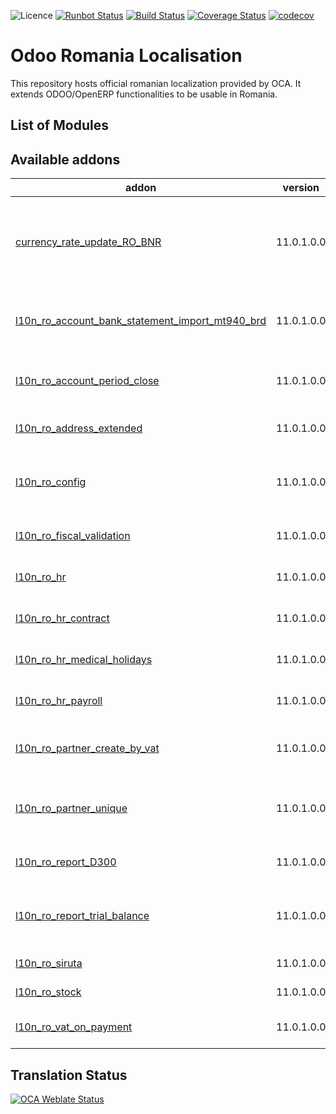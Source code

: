 ![Licence](https://img.shields.io/badge/licence-AGPL--3-blue.svg)
[![Runbot Status](https://runbot.odoo-community.org/runbot/badge/flat/177/11.0.svg)](https://runbot.odoo-community.org/runbot/repo/github-com-oca-l10n-romania-177)
[![Build Status](https://travis-ci.org/OCA/l10n-romania.svg?branch=11.0)](https://travis-ci.org/OCA/l10n-romania)
[![Coverage Status](https://coveralls.io/repos/github/OCA/l10n-romania/badge.svg?branch=11.0)](https://coveralls.io/github/OCA/l10n-romania?branch=11.0)
[![codecov](https://codecov.io/gh/OCA/l10n-romania/branch/11.0/graph/badge.svg)](https://codecov.io/gh/OCA/l10n-romania)

Odoo Romania Localisation
=========================

This repository hosts official romanian localization provided by OCA.
It extends ODOO/OpenERP functionalities to be usable in Romania.

List of Modules
---------------
[//]: # (addons)

Available addons
----------------
addon | version | maintainers | summary
--- | --- | --- | ---
[currency_rate_update_RO_BNR](currency_rate_update_RO_BNR/) | 11.0.1.0.0 | [![feketemihai](https://github.com/feketemihai.png?size=30px)](https://github.com/feketemihai) | Currency Rate Update National Bank of Romania service
[l10n_ro_account_bank_statement_import_mt940_brd](l10n_ro_account_bank_statement_import_mt940_brd/) | 11.0.1.0.0 | [![feketemihai](https://github.com/feketemihai.png?size=30px)](https://github.com/feketemihai) | Romania - Import bank statements from BRD
[l10n_ro_account_period_close](l10n_ro_account_period_close/) | 11.0.1.0.0 | [![feketemihai](https://github.com/feketemihai.png?size=30px)](https://github.com/feketemihai) | Romania - Account Period Closing
[l10n_ro_address_extended](l10n_ro_address_extended/) | 11.0.1.0.0 | [![feketemihai](https://github.com/feketemihai.png?size=30px)](https://github.com/feketemihai) | Romania - Extended Addresses
[l10n_ro_config](l10n_ro_config/) | 11.0.1.0.0 | [![feketemihai](https://github.com/feketemihai.png?size=30px)](https://github.com/feketemihai) | Romania - Localization Install and Config Apllications
[l10n_ro_fiscal_validation](l10n_ro_fiscal_validation/) | 11.0.1.0.0 | [![feketemihai](https://github.com/feketemihai.png?size=30px)](https://github.com/feketemihai) | Romania - Fiscal Validation
[l10n_ro_hr](l10n_ro_hr/) | 11.0.1.0.0 | [![feketemihai](https://github.com/feketemihai.png?size=30px)](https://github.com/feketemihai) | Romania - Human Resources
[l10n_ro_hr_contract](l10n_ro_hr_contract/) | 11.0.1.0.0 | [![feketemihai](https://github.com/feketemihai.png?size=30px)](https://github.com/feketemihai) | Romania - Employee Contracts
[l10n_ro_hr_medical_holidays](l10n_ro_hr_medical_holidays/) | 11.0.1.0.0 | [![feketemihai](https://github.com/feketemihai.png?size=30px)](https://github.com/feketemihai) | Romania - Medical Leaves
[l10n_ro_hr_payroll](l10n_ro_hr_payroll/) | 11.0.1.0.0 |  | Romania - Payroll Application
[l10n_ro_partner_create_by_vat](l10n_ro_partner_create_by_vat/) | 11.0.1.0.0 | [![feketemihai](https://github.com/feketemihai.png?size=30px)](https://github.com/feketemihai) | Romania - Partner Create by VAT
[l10n_ro_partner_unique](l10n_ro_partner_unique/) | 11.0.1.0.0 | [![feketemihai](https://github.com/feketemihai.png?size=30px)](https://github.com/feketemihai) | Creates a rule for vat and nrc unique for partners.
[l10n_ro_report_D300](l10n_ro_report_D300/) | 11.0.1.0.0 | [![feketemihai](https://github.com/feketemihai.png?size=30px)](https://github.com/feketemihai) | Romania - D300 Report
[l10n_ro_report_trial_balance](l10n_ro_report_trial_balance/) | 11.0.1.0.0 | [![feketemihai](https://github.com/feketemihai.png?size=30px)](https://github.com/feketemihai) | Romania - Account Trial Balance Report
[l10n_ro_siruta](l10n_ro_siruta/) | 11.0.1.0.0 | [![feketemihai](https://github.com/feketemihai.png?size=30px)](https://github.com/feketemihai) | Romania - Siruta
[l10n_ro_stock](l10n_ro_stock/) | 11.0.1.0.0 | [![feketemihai](https://github.com/feketemihai.png?size=30px)](https://github.com/feketemihai) | Romania - Stock
[l10n_ro_vat_on_payment](l10n_ro_vat_on_payment/) | 11.0.1.0.0 | [![feketemihai](https://github.com/feketemihai.png?size=30px)](https://github.com/feketemihai) | Romania - VAT on Payment

[//]: # (end addons)

Translation Status
------------------
[![OCA Weblate Status](https://translation.odoo-community.org/widgets/l10n-romania-11-0/-/svg-badge.svg)](https://translation.odoo-community.org/projects/l10n-romania-11-0)
